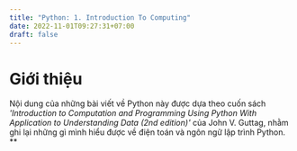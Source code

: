 ```yaml
---
title: "Python: 1. Introduction To Computing"
date: 2022-11-01T09:27:31+07:00
draft: false
---
```


# Giới thiệu
Nội dung của những bài viết về Python này được dựa theo cuốn sách *'Introduction to Computation and Programming Using Python With Application to Understanding Data (2nd edition)'* của John V. Guttag, nhằm ghi lại những gì mình hiểu được về điện toán và ngôn ngữ lập trình Python.
**